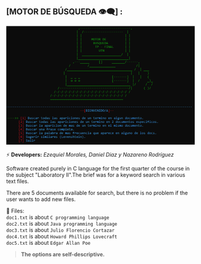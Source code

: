 ## [MOTOR DE BÚSQUEDA :eye_speech_bubble:] : 

<p align="center">
  <img src="images/motorBusqueda.png?raw=true" />
</p>

:zap: **Developers:** *Ezequiel Morales, Daniel Diaz y Nazareno Rodríguez* 

Software created purely in C language for the first quarter of the course in the subject "Laboratory II".The brief was for a keyword search in various text files.

There are 5 documents available for search, but there is no problem if the user wants to add new files.
  
:open_file_folder: Files:  
`doc1.txt` is about `C programming language`  
`doc2.txt` is about `Java programming language`  
`doc3.txt` is about `Julio Florencio Cortazar`  
`doc4.txt` is about `Howard Phillips Lovecraft`  
`doc5.txt` is about `Edgar Allan Poe`  

>**The options are self-descriptive.**
